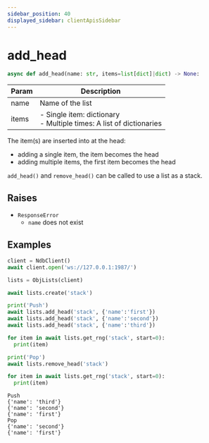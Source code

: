 ```yaml
---
sidebar_position: 40
displayed_sidebar: clientApisSidebar
---
```


# add_head

```py
async def add_head(name: str, items=list[dict]|dict) -> None:
```

|Param|Description|
|---|---|
|name|Name of the list|
|items|- Single item: dictionary<br/>- Multiple times: A list of dictionaries|

The item(s) are inserted into at the head:

- adding a single item, the item becomes the head
- adding multiple items, the first item becomes the head


`add_head()` and `remove_head()` can be called to use a list as a stack.


## Raises
- `ResponseError`
    - `name` does not exist


## Examples

```py title='List as a stack'
client = NdbClient()
await client.open('ws://127.0.0.1:1987/')

lists = ObjLists(client)

await lists.create('stack')

print('Push')
await lists.add_head('stack', {'name':'first'})
await lists.add_head('stack', {'name':'second'})
await lists.add_head('stack', {'name':'third'})

for item in await lists.get_rng('stack', start=0):
  print(item)

print('Pop')
await lists.remove_head('stack')

for item in await lists.get_rng('stack', start=0):
  print(item)
```

```
Push
{'name': 'third'}
{'name': 'second'}
{'name': 'first'}
Pop
{'name': 'second'}
{'name': 'first'}
```
